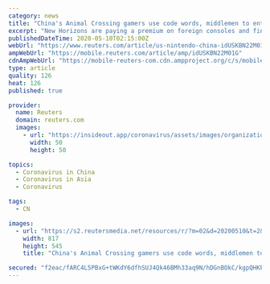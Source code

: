 ```yaml
---
category: news
title: "China's Animal Crossing gamers use code words, middlemen to enter virtual world"
excerpt: "New Horizons are paying a premium on foreign consoles and finding ways to skirt limits imposed by local regulators on a game that has become both a breakout worldwide hit and political flashpoint."
publishedDateTime: 2020-05-10T02:15:00Z
webUrl: "https://www.reuters.com/article/us-nintendo-china-idUSKBN22M01G"
ampWebUrl: "https://mobile.reuters.com/article/amp/idUSKBN22M01G"
cdnAmpWebUrl: "https://mobile-reuters-com.cdn.ampproject.org/c/s/mobile.reuters.com/article/amp/idUSKBN22M01G"
type: article
quality: 126
heat: 126
published: true

provider:
  name: Reuters
  domain: reuters.com
  images:
    - url: "https://insideout.app/coronavirus/assets/images/organizations/reuters.com-50x50.jpg"
      width: 50
      height: 50

topics:
  - Coronavirus in China
  - Coronavirus in Asia
  - Coronavirus

tags:
  - CN

images:
  - url: "https://s2.reutersmedia.net/resources/r/?m=02&d=20200510&t=2&i=1518071878&w=&fh=545px&fw=&ll=&pl=&sq=&r=LYNXMPEG4901F"
    width: 817
    height: 545
    title: "China's Animal Crossing gamers use code words, middlemen to enter virtual world"

secured: "f2eac/fARC4L5PBxG+tWKdY6dfhSUJ4Qk46BMh33aq9N/hDGnBOkC/kgpQHKPK/nn13UtXA5eDeXNnwlKXPeMMTiHjZUgdJZpZ2SL/JHqIuNacT1qKzFiagrXrekPSp7rK1+nn7SwFTu6Raafpcl9FUC6kpwhtq0Ed3zqU+dldQhzIIX6T0qy/8iQsiSYNgK4J1qJRLNtk6xVh7/kv1+Hp5gwrUuwxhoKjvUULMX+CIObNyQ8b4CR5hBfC1vlap6x6ppp9XZ6SGQMvpb0nUywYffKptBDq7RhWKt5p46m8g7p7W/LnK7pZ4/I3hGYaYN;r5jfA7IZSUesOTy0+PJwdQ=="
---
```



